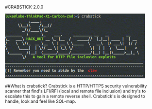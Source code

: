 #CRABSTICK-2.0.0

![](temp/Header.gif)

##What is crabstick?
Crabstick is a HTTP/HTTPS security vulnerability scanner that find's LFI/RFI (local and remote file inclusion) and try's to escalate this to gain a remote reverse shell.
Crabstick's is designed to handle, look and feel like SQL-map.
